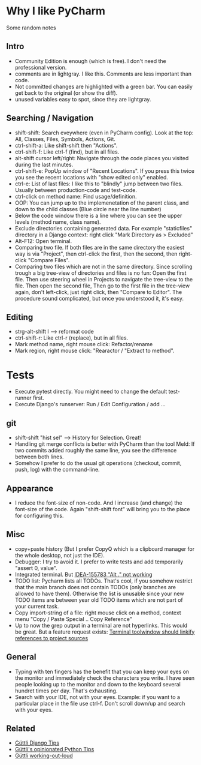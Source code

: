 # Why I like PyCharm

Some random notes


## Intro

* Community Edition is enough (which is free). I don't need the professional version.
* comments are in lightgray. I like this. Comments are less important than code.
* Not committed changes are highlighted with a green bar. You can easily get back to the original (or show the diff).
* unused variables easy to spot, since they are lightgray.


## Searching / Navigation

* shift-shift: Search eveywhere (even in PyCharm config). Look at the top: All, Classes, Files, Symbols, Actions, Git.
* ctrl-shift-a: Like shift-shift then "Actions".
* ctrl-shift-f: Like ctrl-f (find), but in all files.
* alt-shift cursor left/right: Navigate through the code places you visited during the last minutes.
* ctrl-shift-e: PopUp window of "Recent Locations". If you press this twice you see the recent locations with "show edited only" enabled.
* ctrl-e: List of last files: I like this to "blindly" jump between two files. Usually between production-code and test-code.
* ctrl-click on method name: Find usage/definition.
* OOP: You can jump up to the implemenetation of the parent class, and down to the child classes (Blue circle near the line number)
* Below the code window there is a line where you can see the upper levels (method name, class name).
* Exclude directories containing generated data. For example "staticfiles" directory in a Django context: right click "Mark Directory as > Excluded"
* Alt-F12: Open terminal.
* Comparing two file. If both files are in the same directory the easiest way is via "Project", then ctrl-click the first, then the second, then right-click "Compare Files".
* Comparing two files which are not in the same directory. Since scrolling trough a big tree-view of directories and files is no fun: Open the first file. Then use steering wheel in Projects to navigate the tree-view to the file. Then open the second file, Then go to the first file in the tree-view again, don't left-click, just right click, then "Compare to Editor". The procedure sound complicated, but once you understood it, it's easy.

## Editing

* strg-alt-shift l --> reformat code
* ctrl-shift-r: Like ctrl-r (replace), but in all files.
* Mark method name, right mouse click: Refactor/rename
* Mark region, right mouse click: "Rearactor / "Extract to method".


# Tests

* Execute pytest directly. You might need to change the default test-runner first.
* Execute Django's runserver: Run / Edit Configuration / add ...


## git


* shift-shift "hist sel" --> History for Selection. Great!
* Handling git merge conflicts is better with PyCharm than the tool Meld: If two commits added roughly the same line, you see the difference
between both lines.
* Somehow I prefer to do the usual git operations (checkout, commit, push, log) with the command-line. 

## Appearance

* I reduce the font-size of non-code. And I increase (and change) the font-size of the code.  Again "shift-shift font" will bring you to the place for configuring this.

## Misc

* copy+paste history (But I prefer CopyQ which is a clipboard manager for the whole desktop, not just the IDE).
* Debugger: I try to avoid it. I prefer to write tests and add temporarily "assert 0, value".
* Integrated terminal. But [IDEA-155783 "Alt ." not working](https://youtrack.jetbrains.com/issue/IDEA-155783)
* TODO list: Pycharm lists all TODOs. That's cool, if you somehow restrict that the main branch does not contain TODOs (only branches are allowed to have them). Otherwise the list is unusable since your new TODO items are between year old TODO items which are not part of your current task.
* Copy import-string of a file: right mouse click on a method, context menu "Copy / Paste Special .. Copy Reference"
* Up to now the grep output in a terminal are not hyperlinks. This would be great. But a feature request exists: [Terminal toolwindow should linkify references to project sources](https://youtrack.jetbrains.com/issue/IDEA-154439)

## General

* Typing with ten fingers has the benefit that you can keep your eyes on the monitor and immediately check the characters you write. I have seen people looking up to the monitor and down to the keyboard several hundret times per day. That's exhausting. 
* Search with your IDE, not with your eyes. Example: if you want to a particular place in the file use ctrl-f. Don't scroll down/up and search with your eyes.



## Related

* [Güttli Django Tips](https://github.com/guettli/django-tips)
* [Güttli's opinionated Python Tips](https://github.com/guettli/python-tips)
* [Güttli working-out-loud](https://github.com/guettli/wol)



